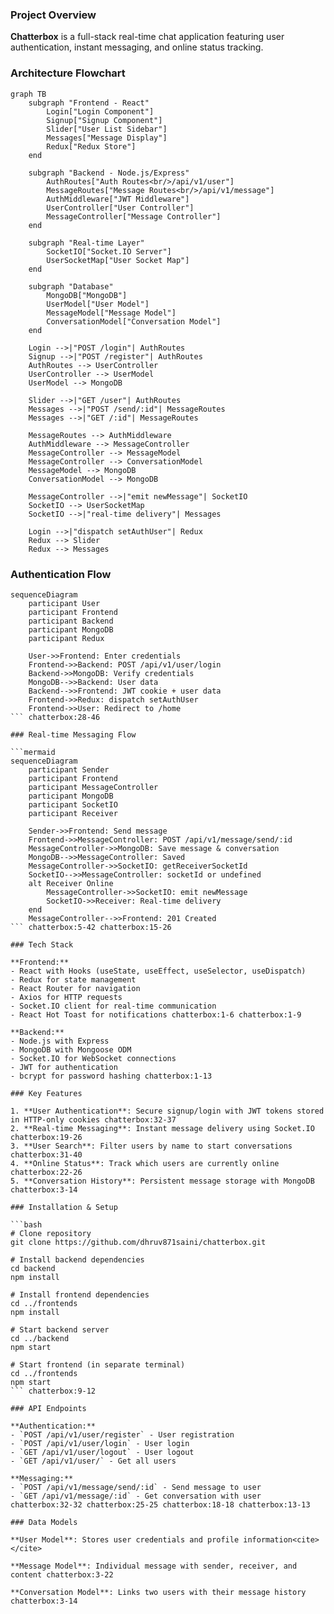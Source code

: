 
### Project Overview

**Chatterbox** is a full-stack real-time chat application featuring user authentication, instant messaging, and online status tracking.<cite></cite>

### Architecture Flowchart

```mermaid
graph TB
    subgraph "Frontend - React"
        Login["Login Component"]
        Signup["Signup Component"]
        Slider["User List Sidebar"]
        Messages["Message Display"]
        Redux["Redux Store"]
    end
    
    subgraph "Backend - Node.js/Express"
        AuthRoutes["Auth Routes<br/>/api/v1/user"]
        MessageRoutes["Message Routes<br/>/api/v1/message"]
        AuthMiddleware["JWT Middleware"]
        UserController["User Controller"]
        MessageController["Message Controller"]
    end
    
    subgraph "Real-time Layer"
        SocketIO["Socket.IO Server"]
        UserSocketMap["User Socket Map"]
    end
    
    subgraph "Database"
        MongoDB["MongoDB"]
        UserModel["User Model"]
        MessageModel["Message Model"]
        ConversationModel["Conversation Model"]
    end
    
    Login -->|"POST /login"| AuthRoutes
    Signup -->|"POST /register"| AuthRoutes
    AuthRoutes --> UserController
    UserController --> UserModel
    UserModel --> MongoDB
    
    Slider -->|"GET /user"| AuthRoutes
    Messages -->|"POST /send/:id"| MessageRoutes
    Messages -->|"GET /:id"| MessageRoutes
    
    MessageRoutes --> AuthMiddleware
    AuthMiddleware --> MessageController
    MessageController --> MessageModel
    MessageController --> ConversationModel
    MessageModel --> MongoDB
    ConversationModel --> MongoDB
    
    MessageController -->|"emit newMessage"| SocketIO
    SocketIO --> UserSocketMap
    SocketIO -->|"real-time delivery"| Messages
    
    Login -->|"dispatch setAuthUser"| Redux
    Redux --> Slider
    Redux --> Messages
```

### Authentication Flow

```mermaid
sequenceDiagram
    participant User
    participant Frontend
    participant Backend
    participant MongoDB
    participant Redux
    
    User->>Frontend: Enter credentials
    Frontend->>Backend: POST /api/v1/user/login
    Backend->>MongoDB: Verify credentials
    MongoDB-->>Backend: User data
    Backend-->>Frontend: JWT cookie + user data
    Frontend->>Redux: dispatch setAuthUser
    Frontend->>User: Redirect to /home
``` chatterbox:28-46 

### Real-time Messaging Flow

```mermaid
sequenceDiagram
    participant Sender
    participant Frontend
    participant MessageController
    participant MongoDB
    participant SocketIO
    participant Receiver
    
    Sender->>Frontend: Send message
    Frontend->>MessageController: POST /api/v1/message/send/:id
    MessageController->>MongoDB: Save message & conversation
    MongoDB-->>MessageController: Saved
    MessageController->>SocketIO: getReceiverSocketId
    SocketIO-->>MessageController: socketId or undefined
    alt Receiver Online
        MessageController->>SocketIO: emit newMessage
        SocketIO->>Receiver: Real-time delivery
    end
    MessageController-->>Frontend: 201 Created
``` chatterbox:5-42 chatterbox:15-26 

### Tech Stack

**Frontend:**
- React with Hooks (useState, useEffect, useSelector, useDispatch)
- Redux for state management
- React Router for navigation
- Axios for HTTP requests
- Socket.IO client for real-time communication
- React Hot Toast for notifications chatterbox:1-6 chatterbox:1-9 

**Backend:**
- Node.js with Express
- MongoDB with Mongoose ODM
- Socket.IO for WebSocket connections
- JWT for authentication
- bcrypt for password hashing chatterbox:1-13 

### Key Features

1. **User Authentication**: Secure signup/login with JWT tokens stored in HTTP-only cookies chatterbox:32-37 
2. **Real-time Messaging**: Instant message delivery using Socket.IO chatterbox:19-26 
3. **User Search**: Filter users by name to start conversations chatterbox:31-40 
4. **Online Status**: Track which users are currently online chatterbox:22-26 
5. **Conversation History**: Persistent message storage with MongoDB chatterbox:3-14 

### Installation & Setup

```bash
# Clone repository
git clone https://github.com/dhruv871saini/chatterbox.git

# Install backend dependencies
cd backend
npm install

# Install frontend dependencies
cd ../frontends
npm install

# Start backend server
cd ../backend
npm start

# Start frontend (in separate terminal)
cd ../frontends
npm start
``` chatterbox:9-12 

### API Endpoints

**Authentication:**
- `POST /api/v1/user/register` - User registration
- `POST /api/v1/user/login` - User login
- `GET /api/v1/user/logout` - User logout
- `GET /api/v1/user/` - Get all users

**Messaging:**
- `POST /api/v1/message/send/:id` - Send message to user
- `GET /api/v1/message/:id` - Get conversation with user chatterbox:32-32 chatterbox:25-25 chatterbox:18-18 chatterbox:13-13 

### Data Models

**User Model**: Stores user credentials and profile information<cite></cite>

**Message Model**: Individual message with sender, receiver, and content chatterbox:3-22 

**Conversation Model**: Links two users with their message history chatterbox:3-14 
